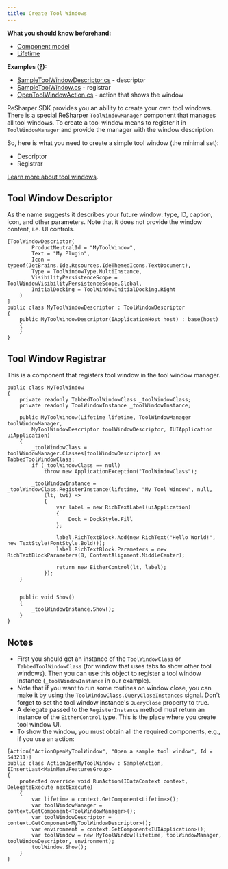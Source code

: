 ```yaml
---
title: Create Tool Windows
---
```


**What you should know beforehand:**
* [Component model](/HowTo/ObtainComponentsInRuntime.md)
* [Lifetime](/HowTo/WorkWithLifetime.md)

**Examples ([?](HowTo.md#sample-solution)):**
* [SampleToolWindowDescriptor.cs](https://github.com/JetBrains/sample-resharper-plugin/blob/master/SampleReSharperPlugin/src/ToolWindow/SampleToolWindowDescriptor.cs) - descriptor
* [SampleToolWindow.cs](https://github.com/JetBrains/sample-resharper-plugin/blob/master/SampleReSharperPlugin/src/ToolWindow/SampleToolWindow.cs) - registrar
* [OpenToolWindowAction.cs](https://github.com/JetBrains/sample-resharper-plugin/blob/master/SampleReSharperPlugin/src/Actions/OpenToolWindowAction.cs) - action that shows the window

ReSharper SDK provides you an ability to create your own tool windows. There is a special ReSharper `ToolWindowManager` component that manages all tool windows. To create a tool window means to register it in `ToolWindowManager` and provide the manager with the window description.

So, here is what you need to create a simple tool window (the minimal set):
* Descriptor
* Registrar

[Learn more about tool windows](/Platform/Shell/ToolWindows.md).

## Tool Window Descriptor
As the name suggests it describes your future window: type, ID, caption, icon, and other parameters. Note that it does not provide the window content, i.e. UI controls.
```
[ToolWindowDescriptor(
        ProductNeutralId = "MyToolWindow",
        Text = "My Plugin",
        Icon = typeof(JetBrains.Ide.Resources.IdeThemedIcons.TextDocument),
        Type = ToolWindowType.MultiInstance,
        VisibilityPersistenceScope = ToolWindowVisibilityPersistenceScope.Global,
        InitialDocking = ToolWindowInitialDocking.Right            
    )
]
public class MyToolWindowDescriptor : ToolWindowDescriptor
{
    public MyToolWindowDescriptor(IApplicationHost host) : base(host)
    {
    }
}
```

## Tool Window Registrar
This is a component that registers tool window in the tool window manager.
```
public class MyToolWindow
{
    private readonly TabbedToolWindowClass _toolWindowClass;
    private readonly ToolWindowInstance _toolWindowInstance;
 
    public MyToolWindow(Lifetime lifetime, ToolWindowManager toolWindowManager,
        MyToolWindowDescriptor toolWindowDescriptor, IUIApplication uiApplication)
    {
        _toolWindowClass = toolWindowManager.Classes[toolWindowDescriptor] as TabbedToolWindowClass;
        if (_toolWindowClass == null)
            throw new ApplicationException("ToolWindowClass");
 
        _toolWindowInstance = _toolWindowClass.RegisterInstance(lifetime, "My Tool Window", null,
            (lt, twi) =>
            {
                var label = new RichTextLabel(uiApplication)
                {                        
                    Dock = DockStyle.Fill
                };
 
                label.RichTextBlock.Add(new RichText("Hello World!", new TextStyle(FontStyle.Bold)));
                label.RichTextBlock.Parameters = new RichTextBlockParameters(8, ContentAlignment.MiddleCenter);
 
                return new EitherControl(lt, label);
            });
    }


    public void Show()
    {
        _toolWindowInstance.Show();
    }
}
```

## Notes
* First you should get an instance of the `ToolWindowClass` or `TabbedToolWindowClass` (for window that uses tabs to show other tool windows). Then you can use this object to register a tool window instance (`_toolWindowInstance` in our example).
* Note that if you want to run some routines on window close, you can make it by using  the `ToolWindowClass.QueryCloseInstances` signal. Don't forget to set the tool window instance's `QueryClose` property to true.
* A delegate passed to the `RegisterInstance` method must return an instance of the `EitherControl` type. This is the place where you create tool window UI.
* To show the window, you must obtain all the required components, e.g., if you use an action:
```
[Action("ActionOpenMyToolWindow", "Open a sample tool window", Id = 543211)]
public class ActionOpenMyToolWindow : SampleAction, IInsertLast<MainMenuFeaturesGroup>
{
    protected override void RunAction(IDataContext context, DelegateExecute nextExecute)
    {
        var lifetime = context.GetComponent<Lifetime>();
        var toolWindowManager = context.GetComponent<ToolWindowManager>();
        var toolWindowDescriptor = context.GetComponent<MyToolWindowDescriptor>();
        var environment = context.GetComponent<IUIApplication>();
        var toolWindow = new MyToolWindow(lifetime, toolWindowManager, toolWindowDescriptor, environment);
        toolWindow.Show();
    }
}
```

